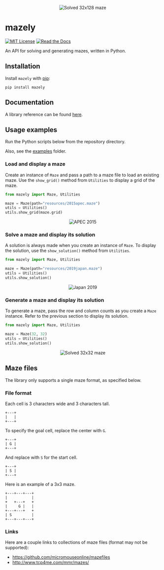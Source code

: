 <p align="center">
    <img src="https://raw.githubusercontent.com/Munckenh/mazely/main/docs/images/32x128-solution.svg" alt="Solved 32x128 maze">
</p>

# mazely

[![MIT License](https://img.shields.io/badge/License-MIT-yellow.svg)](http://choosealicense.com/licenses/mit/)
[![Read the Docs](https://img.shields.io/readthedocs/mazely)](http://mazely.readthedocs.io/)

An API for solving and generating mazes, written in Python.

## Installation

Install `mazely` with [pip](https://pip.pypa.io/en/stable/getting-started/):

```shell
pip install mazely
```

## Documentation

A library reference can be found [here](https://mazely.readthedocs.io/en/latest/).

## Usage examples

Run the Python scripts below from the repository directory.

Also, see the [examples](https://github.com/Munckenh/mazely/tree/main/examples) folder.

### Load and display a maze

Create an instance of `Maze` and pass a path to a maze file to load an existing maze. Use the `show_grid()` method from `Utilities` to display a grid of the maze.

```py
from mazely import Maze, Utilities

maze = Maze(path="resources/2015apec.maze")
utils = Utilities()
utils.show_grid(maze.grid)
```

<p align="center">
    <img src="https://raw.githubusercontent.com/Munckenh/mazely/main/docs/images/2015apec.svg" alt="APEC 2015">
</p>

### Solve a maze and display its solution

A solution is always made when you create an instance of `Maze`. To display the solution, use the `show_solution()` method from `Utilities`.

```py
from mazely import Maze, Utilities

maze = Maze(path="resources/2019japan.maze")
utils = Utilities()
utils.show_solution()
```

<p align="center">
    <img src="https://raw.githubusercontent.com/Munckenh/mazely/main/docs/images/2019japan-solution.svg" alt="Japan 2019">
</p>

### Generate a maze and display its solution

To generate a maze, pass the row and column counts as you create a `Maze` instance. Refer to the previous section to display its solution.

```py
from mazely import Maze, Utilities

maze = Maze(32, 32)
utils = Utilities()
utils.show_solution()
```

<p align="center">
    <img src="https://raw.githubusercontent.com/Munckenh/mazely/main/docs/images/32x32-solution.svg" alt="Solved 32x32 maze">
</p>

## Maze files

The library only supports a single maze format, as specified below.

### File format

Each cell is 3 characters wide and 3 characters tall.

```
+---+
|   |
+---+
```

To specify the goal cell, replace the center with `G`.

```
+---+
| G |
+---+
```

And replace with `S` for the start cell.

```
+---+
| S |
+---+
```

Here is an example of a 3x3 maze.

```
+---+---+---+
|           |
+   +---+   +
|     G |   |
+---+---+   +
| S         |
+---+---+---+
```

### Links

Here are a couple links to collections of maze files (format may not be supported):

- <https://github.com/micromouseonline/mazefiles>
- <http://www.tcp4me.com/mmr/mazes/>
